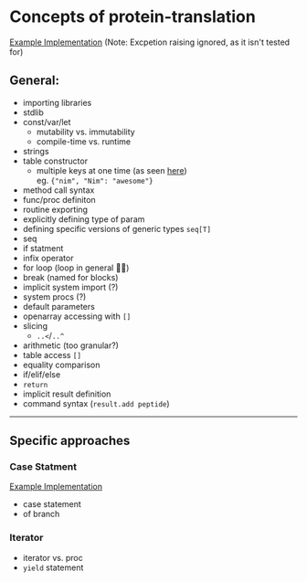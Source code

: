 # Concepts of protein-translation

[Example Implementation](https://github.com/exercism/nim/blob/master/exercises/protein-translation/example.nim)
(Note: Excpetion raising ignored, as it isn't tested for)

## General:

- importing libraries
- stdlib
- const/var/let
  - mutability vs. immutability
  - compile-time vs. runtime
- strings
- table constructor
  - multiple keys at one time (as seen [here](https://exercism.io/tracks/nim/exercises/protein-translation/solutions/fc829b982b274a80883f7f82d6e8faaf))
    <br />
    eg. `{"nim", "Nim": "awesome"}`
- method call syntax
- func/proc definiton
- routine exporting
- explicitly defining type of param
- defining specific versions of generic types `seq[T]`
- seq
- if statment
- infix operator
- for loop (loop in general :man_shrugging:)
- break (named for blocks)
- implicit system import (?)
- system procs (?)
- default parameters
- openarray accessing with `[]`
- slicing
  - `..<`/`..^`
- arithmetic (too granular?)
- table access `[]`
- equality comparison
- if/elif/else
- `return`
- implicit result definition
- command syntax (`result.add peptide`)

---

## Specific approaches

### Case Statment

[Example Implementation](https://exercism.io/tracks/nim/exercises/protein-translation/solutions/1078c01ba467400881b40827ffd1b84f)

- case statement
- of branch

### Iterator

- iterator vs. proc
- `yield` statement
